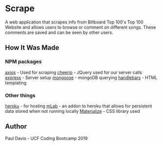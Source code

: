 # Scrape
A web application that scrapes info from Billboard Top 100's Top 100 Website and allows users to browse or comment on different songs. These comments are saved and can be seen by other users.

## How It Was Made

### NPM packages
[axios](https://www.npmjs.com/package/axios) - Used for scraping
[cheerio](https://www.npmjs.com/package/cheerio) - JQuery used for our server calls
[express](https://www.npmjs.com/package/express) - Server setup
[mongoose](https://www.npmjs.com/package/mongoose) - mongoDB querying
[handlebars](https://www.npmjs.com/package/handlebars) - HTML templating

### Other things
[heroku](https://www.heroku.com) - for hosting
[mLab](https://elements.heroku.com/addons/mongolab) - an addon to heroku that allows for persistent data stored when not running locally
[Materialize](https://www.materializecss.com) - CSS library used

## Author
Paul Davis - UCF Coding Bootcamp 2019


